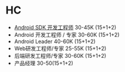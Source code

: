 # HC

- [Android SDK 开发工程师](https://github.com/kk07self/hc/blob/main/hc/Android%20SDK%20%E7%A0%94%E5%8F%91%E5%B7%A5%E7%A8%8B%E5%B8%88.md)  30-45K (15+1+2)
- Android 开发工程师 / 专家   30-60K (15+1+2)
- Android Leader 40-60K (15+1+2)
- Web研发工程师/专家 25-55K (15+1+2)
- 后端研发工程师/专家 30-60K (15+1+2)
- 产品经理 30-50(15+1+2)
